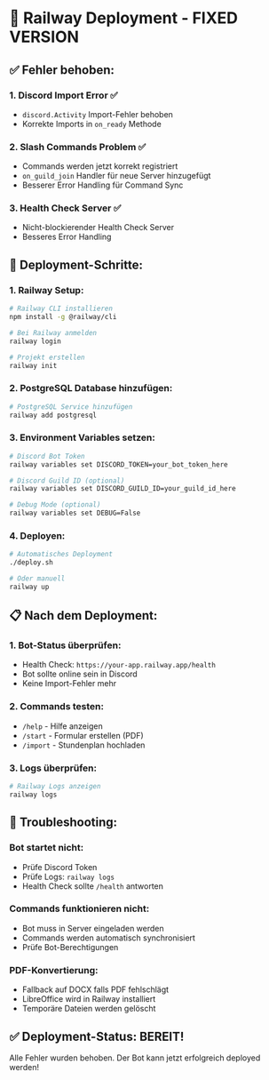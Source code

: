 # 🚀 Railway Deployment - FIXED VERSION

## ✅ **Fehler behoben:**

### **1. Discord Import Error** ✅
- `discord.Activity` Import-Fehler behoben
- Korrekte Imports in `on_ready` Methode

### **2. Slash Commands Problem** ✅
- Commands werden jetzt korrekt registriert
- `on_guild_join` Handler für neue Server hinzugefügt
- Besserer Error Handling für Command Sync

### **3. Health Check Server** ✅
- Nicht-blockierender Health Check Server
- Besseres Error Handling

## 🚀 **Deployment-Schritte:**

### **1. Railway Setup:**
```bash
# Railway CLI installieren
npm install -g @railway/cli

# Bei Railway anmelden
railway login

# Projekt erstellen
railway init
```

### **2. PostgreSQL Database hinzufügen:**
```bash
# PostgreSQL Service hinzufügen
railway add postgresql
```

### **3. Environment Variables setzen:**
```bash
# Discord Bot Token
railway variables set DISCORD_TOKEN=your_bot_token_here

# Discord Guild ID (optional)
railway variables set DISCORD_GUILD_ID=your_guild_id_here

# Debug Mode (optional)
railway variables set DEBUG=False
```

### **4. Deployen:**
```bash
# Automatisches Deployment
./deploy.sh

# Oder manuell
railway up
```

## 📋 **Nach dem Deployment:**

### **1. Bot-Status überprüfen:**
- Health Check: `https://your-app.railway.app/health`
- Bot sollte online sein in Discord
- Keine Import-Fehler mehr

### **2. Commands testen:**
- `/help` - Hilfe anzeigen
- `/start` - Formular erstellen (PDF)
- `/import` - Stundenplan hochladen

### **3. Logs überprüfen:**
```bash
# Railway Logs anzeigen
railway logs
```

## 🔧 **Troubleshooting:**

### **Bot startet nicht:**
- Prüfe Discord Token
- Prüfe Logs: `railway logs`
- Health Check sollte `/health` antworten

### **Commands funktionieren nicht:**
- Bot muss in Server eingeladen werden
- Commands werden automatisch synchronisiert
- Prüfe Bot-Berechtigungen

### **PDF-Konvertierung:**
- Fallback auf DOCX falls PDF fehlschlägt
- LibreOffice wird in Railway installiert
- Temporäre Dateien werden gelöscht

## ✅ **Deployment-Status: BEREIT!**

Alle Fehler wurden behoben. Der Bot kann jetzt erfolgreich deployed werden!
